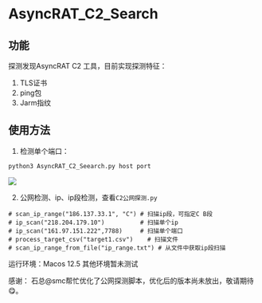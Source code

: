 # AsyncRAT_C2_Search

## 功能
探测发现AsyncRAT C2 工具，目前实现探测特征：
1. TLS证书
2. ping包
3. Jarm指纹

## 使用方法
1. 检测单个端口：
```python
python3 AsyncRAT_C2_Seearch.py host port 
```
![](https://cdn.jsdelivr.net/gh/g1an123/blogimage@main/202403262215797.png)

2. 公网检测、ip、ip段检测，查看`C2公网探测.py` 
```
# scan_ip_range("186.137.33.1", "C") # 扫描ip段，可指定C B段  
# ip_scan("218.204.179.10")          # 扫描单个ip  
# ip_scan("161.97.151.222",7788)     # 扫描单个端口  
# process_target_csv("target1.csv")    # 扫描文件  
# scan_ip_range_from_file("ip_range.txt") # 从文件中获取ip段扫描
```
运行环境：Macos 12.5
其他环境暂未测试

感谢：
石总@smc帮忙优化了公网探测脚本，优化后的版本尚未放出，敬请期待😋。
